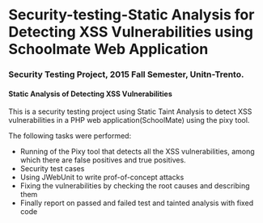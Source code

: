 # Security-testing-Static Analysis for Detecting XSS Vulnerabilities using Schoolmate Web Application
### Security Testing Project, 2015 Fall Semester, Unitn-Trento.
#### Static Analysis of Detecting XSS Vulnerabilities



This is a security testing project using Static Taint Analysis to detect XSS vulnerabilities in a PHP web application(SchoolMate) using the pixy tool.

The following tasks were performed:
* Running of the Pixy tool that detects all the XSS vulnerabilities, among which there are false positives and true positives.
* Security test cases
* Using JWebUnit to write prof-of-concept attacks
* Fixing the vulnerabilities by checking the root causes and describing them
* Finally report on passed and failed test and tainted analysis with fixed code

